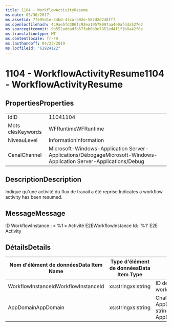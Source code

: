 ```yaml
---
title: 1104 - WorkflowActivityResume
ms.date: 03/30/2017
ms.assetid: 7fe95d1e-34bd-43ca-b92e-587d2d248fff
ms.openlocfilehash: 4c9ae5fd386fc93ea19578097aa4e0afdda527e2
ms.sourcegitcommit: 9b552addadfb57fab0b9e7852ed4f1f1b8a42f8e
ms.translationtype: MT
ms.contentlocale: fr-FR
ms.lasthandoff: 04/23/2019
ms.locfileid: "61924122"
---
```

# <a name="1104---workflowactivityresume"></a><span data-ttu-id="7d2d3-102">1104 - WorkflowActivityResume</span><span class="sxs-lookup"><span data-stu-id="7d2d3-102">1104 - WorkflowActivityResume</span></span>
## <a name="properties"></a><span data-ttu-id="7d2d3-103">Properties</span><span class="sxs-lookup"><span data-stu-id="7d2d3-103">Properties</span></span>  
  
|||  
|-|-|  
|<span data-ttu-id="7d2d3-104">Id</span><span class="sxs-lookup"><span data-stu-id="7d2d3-104">ID</span></span>|<span data-ttu-id="7d2d3-105">1104</span><span class="sxs-lookup"><span data-stu-id="7d2d3-105">1104</span></span>|  
|<span data-ttu-id="7d2d3-106">Mots clés</span><span class="sxs-lookup"><span data-stu-id="7d2d3-106">Keywords</span></span>|<span data-ttu-id="7d2d3-107">WFRuntime</span><span class="sxs-lookup"><span data-stu-id="7d2d3-107">WFRuntime</span></span>|  
|<span data-ttu-id="7d2d3-108">Niveau</span><span class="sxs-lookup"><span data-stu-id="7d2d3-108">Level</span></span>|<span data-ttu-id="7d2d3-109">Information</span><span class="sxs-lookup"><span data-stu-id="7d2d3-109">Information</span></span>|  
|<span data-ttu-id="7d2d3-110">Canal</span><span class="sxs-lookup"><span data-stu-id="7d2d3-110">Channel</span></span>|<span data-ttu-id="7d2d3-111">Microsoft-Windows-Application Server-Applications/Débogage</span><span class="sxs-lookup"><span data-stu-id="7d2d3-111">Microsoft-Windows-Application Server-Applications/Debug</span></span>|  
  
## <a name="description"></a><span data-ttu-id="7d2d3-112">Description</span><span class="sxs-lookup"><span data-stu-id="7d2d3-112">Description</span></span>  
 <span data-ttu-id="7d2d3-113">Indique qu'une activité du flux de travail a été reprise.</span><span class="sxs-lookup"><span data-stu-id="7d2d3-113">Indicates a workflow activity has been resumed.</span></span>  
  
## <a name="message"></a><span data-ttu-id="7d2d3-114">Message</span><span class="sxs-lookup"><span data-stu-id="7d2d3-114">Message</span></span>  
 <span data-ttu-id="7d2d3-115">ID WorkflowInstance : « %1 » Activité E2E</span><span class="sxs-lookup"><span data-stu-id="7d2d3-115">WorkflowInstance Id: '%1' E2E Activity</span></span>  
  
## <a name="details"></a><span data-ttu-id="7d2d3-116">Détails</span><span class="sxs-lookup"><span data-stu-id="7d2d3-116">Details</span></span>  
  
|<span data-ttu-id="7d2d3-117">Nom d'élément de données</span><span class="sxs-lookup"><span data-stu-id="7d2d3-117">Data Item Name</span></span>|<span data-ttu-id="7d2d3-118">Type d'élément de données</span><span class="sxs-lookup"><span data-stu-id="7d2d3-118">Data Item Type</span></span>|<span data-ttu-id="7d2d3-119">Description</span><span class="sxs-lookup"><span data-stu-id="7d2d3-119">Description</span></span>|  
|--------------------|--------------------|-----------------|  
|<span data-ttu-id="7d2d3-120">WorkflowInstanceId</span><span class="sxs-lookup"><span data-stu-id="7d2d3-120">WorkflowInstanceId</span></span>|<span data-ttu-id="7d2d3-121">xs:string</span><span class="sxs-lookup"><span data-stu-id="7d2d3-121">xs:string</span></span>|<span data-ttu-id="7d2d3-122">ID de l'instance de flux de travail.</span><span class="sxs-lookup"><span data-stu-id="7d2d3-122">The workflow instance id.</span></span>|  
|<span data-ttu-id="7d2d3-123">AppDomain</span><span class="sxs-lookup"><span data-stu-id="7d2d3-123">AppDomain</span></span>|<span data-ttu-id="7d2d3-124">xs:string</span><span class="sxs-lookup"><span data-stu-id="7d2d3-124">xs:string</span></span>|<span data-ttu-id="7d2d3-125">Chaîne retournée par AppDomain.CurrentDomain.FriendlyName.</span><span class="sxs-lookup"><span data-stu-id="7d2d3-125">The string returned by AppDomain.CurrentDomain.FriendlyName.</span></span>|
